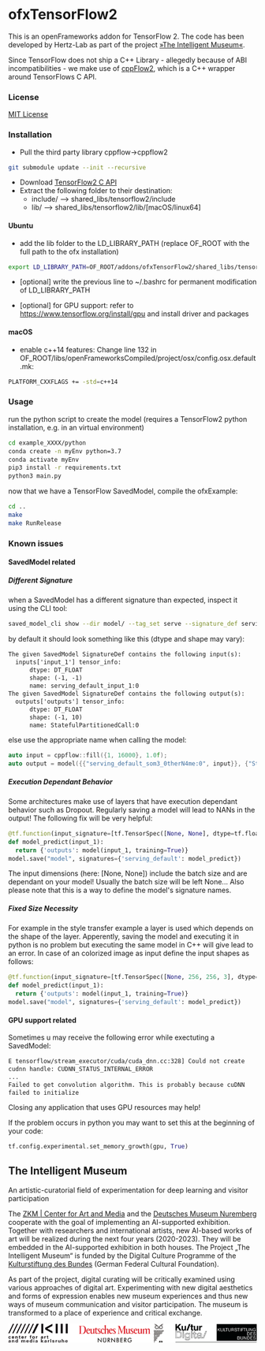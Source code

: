 ofxTensorFlow2
=====================================

This is an openFrameworks addon for TensorFlow 2.
The code has been developed by Hertz-Lab as part of the project [»The Intelligent Museum«](#the-intelligent-museum).

 Since TensorFlow does not ship a C++ Library - allegedly because of ABI incompatibilities -  we make use of [cppFlow2](https://github.com/serizba/cppflow/tree/cppflow2), which is a C++ wrapper around TensorFlows C API.


### License
[MIT License](https://en.wikipedia.org/wiki/MIT_License)


### Installation
- Pull the third party library cppflow->cppflow2
```bash
git submodule update --init --recursive
```
- Download [TensorFlow2 C API](https://www.tensorflow.org/install/lang_c)
- Extract the following folder to their destination:
  - include/ --> shared_libs/tensorflow2/include
  - lib/ --> shared_libs/tensorflow2/lib/[macOS/linux64]

#### Ubuntu
- add the lib folder to the LD_LIBRARY_PATH (replace OF_ROOT with the full path to the ofx installation)
```bash
export LD_LIBRARY_PATH=OF_ROOT/addons/ofxTensorFlow2/shared_libs/tensorflow2/lib/linux64/:$LD_LIBRARY_PATH
```
- [optional] write the previous line to ~/.bashrc for permanent modification of LD_LIBRARY_PATH

- [optional] for GPU support: refer to https://www.tensorflow.org/install/gpu and install driver and packages

#### macOS
- enable c++14 features: Change line 132 in OF_ROOT/libs/openFrameworksCompiled/project/osx/config.osx.default.mk:
```bash
PLATFORM_CXXFLAGS += -std=c++14
```


### Usage
run the python script to create the model (requires a TensorFlow2 python installation, e.g. in an virtual environment)
```bash
cd example_XXXX/python
conda create -n myEnv python=3.7
conda activate myEnv
pip3 install -r requirements.txt
python3 main.py
```
now that we have a TensorFlow SavedModel, compile the ofxExample:
```bash
cd ..
make
make RunRelease
```


### Known issues
#### SavedModel related
##### Different Signature
when a SavedModel has a different signature than expected, inspect it using the CLI tool:
```bash
saved_model_cli show --dir model/ --tag_set serve --signature_def serving_default
```
by default it should look something like this (dtype and shape may vary):
```
The given SavedModel SignatureDef contains the following input(s):
  inputs['input_1'] tensor_info:
      dtype: DT_FLOAT
      shape: (-1, -1)
      name: serving_default_input_1:0
The given SavedModel SignatureDef contains the following output(s):
  outputs['outputs'] tensor_info:
      dtype: DT_FLOAT
      shape: (-1, 10)
      name: StatefulPartitionedCall:0
```
else use the appropriate name when calling the model:
```c++
auto input = cppflow::fill({1, 16000}, 1.0f);
auto output = model({{"serving_default_som3_0therN4me:0", input}}, {"StatefulPartitionedCall:0"});
```

##### Execution Dependant Behavior
Some architectures make use of layers that have execution dependant behavior such as Dropout. Regularly saving a model will lead to NANs in the output! The following fix will be very helpful:
```python
@tf.function(input_signature=[tf.TensorSpec([None, None], dtype=tf.float32)])
def model_predict(input_1):
  return {'outputs': model(input_1, training=True)}
model.save("model", signatures={'serving_default': model_predict})
```
The input dimensions (here: [None, None]) include the batch size and are dependant on your model! Usually the batch size will be left None... Also please note that this is a way to define the model's signature names.

##### Fixed Size Necessity
For example in the style transfer example a layer is used which depends on the shape of the layer. Apperently, saving the model and executing it in python is no problem but executing the same model in C++ will give lead to an error. In case of an colorized image as input define the input shapes as follows:
``` python
@tf.function(input_signature=[tf.TensorSpec([None, 256, 256, 3], dtype=tf.float32)])
def model_predict(input_1):
  return {'outputs': model(input_1, training=True)}
model.save("model", signatures={'serving_default': model_predict})
```

#### GPU support related
Sometimes u may receive the following error while exectuting a SavedModel:
```
E tensorflow/stream_executor/cuda/cuda_dnn.cc:328] Could not create cudnn handle: CUDNN_STATUS_INTERNAL_ERROR
...
Failed to get convolution algorithm. This is probably because cuDNN failed to initialize
``` 
Closing any application that uses GPU resources may help!

If the problem occurs in python you may want to set this at the beginning of your code:
```python
tf.config.experimental.set_memory_growth(gpu, True)
```

## The Intelligent Museum
An artistic-curatorial field of experimentation for deep learning and visitor participation

The [ZKM | Center for Art and Media](https://zkm.de/en) and the [Deutsches Museum Nuremberg](https://www.deutsches-museum.de/en/nuernberg/information/) cooperate with the goal of implementing an AI-supported exhibition. Together with researchers and international artists, new AI-based works of art will be realized during the next four years (2020-2023).  They will be embedded in the AI-supported exhibition in both houses. The Project „The Intelligent Museum“ is funded by the Digital Culture Programme of the [Kulturstiftung des Bundes](https://www.kulturstiftung-des-bundes.de/en) (German Federal Cultural Foundation).

As part of the project, digital curating will be critically examined using various approaches of digital art. Experimenting with new digital aesthetics and forms of expression enables new museum experiences and thus new ways of museum communication and visitor participation. The museum is transformed to a place of experience and critical exchange.

![Logo](media/Logo_ZKM_DMN_KSB.png)
